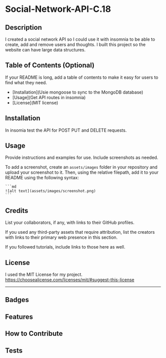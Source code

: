 # Social-Network-API-C.18

## Description

I created a social network API so I could use it with insomnia to be able to create, add and remove users and thoughts. I built this project so the website can have large data structures.


## Table of Contents (Optional)

If your README is long, add a table of contents to make it easy for users to find what they need.

- [Installation](Usie mongoose to sync to the MongoDB database)
- [Usage](Get API routes in insomnia)
- [License](MIT license)

## Installation

In insomia test the API for POST PUT and DELETE requests.

## Usage

Provide instructions and examples for use. Include screenshots as needed.

To add a screenshot, create an `assets/images` folder in your repository and upload your screenshot to it. Then, using the relative filepath, add it to your README using the following syntax:

    ```md
    ![alt text](assets/images/screenshot.png)
    ```

## Credits

List your collaborators, if any, with links to their GitHub profiles.

If you used any third-party assets that require attribution, list the creators with links to their primary web presence in this section.

If you followed tutorials, include links to those here as well.

## License

I used the MIT License for my project. https://choosealicense.com/licenses/mit/#suggest-this-license

---

## Badges


## Features


## How to Contribute


## Tests

